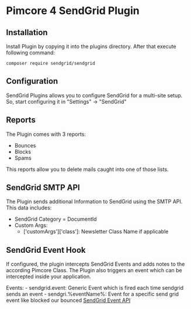 # Pimcore 4 SendGrid Plugin

## Installation
Install Plugin by copying it into the plugins directory. After that execute following command:

```composer require sendgrid/sendgrid```

## Configuration
SendGrid Plugins allows you to configure SendGrid for a multi-site setup. So, start configuring it in "Settings" -> "SendGrid"

## Reports
The Plugin comes with 3 reports:

 - Bounces
 - Blocks
 - Spams

This reports allow you to delete mails caught into one of those lists.

## SendGrid SMTP API
The Plugin sends additional Information to SendGrid using the SMTP API. This data includes:

 - SendGrid Category = DocumentId
 - Custom Args:
      - ['customArgs']['class']: Newsletter Class Name if applicable

## SendGrid Event Hook
If configured, the plugin intercepts SendGrid Events and adds notes to the according Pimcore Class. The Plugin also triggers
an event which can be intercepted inside your application.

Events:
    - sendgrid.event: Generic Event which is fired each time sendgrid sends an event
    - sendgri.%eventName%: Event for a specific send grid event like blocked our bounced [SendGrid Event API](https://sendgrid.com/docs/API_Reference/Webhooks/event.html#-Event-Types)